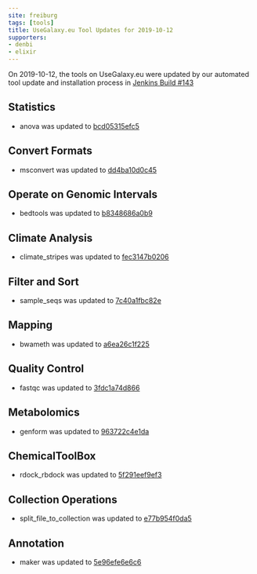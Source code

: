 ```yaml
---
site: freiburg
tags: [tools]
title: UseGalaxy.eu Tool Updates for 2019-10-12
supporters:
- denbi
- elixir
---
```


On 2019-10-12, the tools on UseGalaxy.eu were updated by our automated tool update and installation process in [Jenkins Build #143](https://build.galaxyproject.eu/job/usegalaxy-eu/job/install-tools/#143/)


## Statistics

- anova was updated to [bcd05315efc5](https://toolshed.g2.bx.psu.edu/view/lecorguille/anova/bcd05315efc5)

## Convert Formats

- msconvert was updated to [dd4ba10d0c45](https://toolshed.g2.bx.psu.edu/view/galaxyp/msconvert/dd4ba10d0c45)

## Operate on Genomic Intervals

- bedtools was updated to [b8348686a0b9](https://toolshed.g2.bx.psu.edu/view/iuc/bedtools/b8348686a0b9)

## Climate Analysis

- climate_stripes was updated to [fec3147b0206](https://toolshed.g2.bx.psu.edu/view/climate/climate_stripes/fec3147b0206)

## Filter and Sort

- sample_seqs was updated to [7c40a1fbc82e](https://toolshed.g2.bx.psu.edu/view/peterjc/sample_seqs/7c40a1fbc82e)

## Mapping

- bwameth was updated to [a6ea26c1f225](https://toolshed.g2.bx.psu.edu/view/iuc/bwameth/a6ea26c1f225)

## Quality Control

- fastqc was updated to [3fdc1a74d866](https://toolshed.g2.bx.psu.edu/view/devteam/fastqc/3fdc1a74d866)

## Metabolomics

- genform was updated to [963722c4e1da](https://toolshed.g2.bx.psu.edu/view/workflow4metabolomics/genform/963722c4e1da)

## ChemicalToolBox

- rdock_rbdock was updated to [5f291eef9ef3](https://toolshed.g2.bx.psu.edu/view/bgruening/rdock_rbdock/5f291eef9ef3)

## Collection Operations

- split_file_to_collection was updated to [e77b954f0da5](https://toolshed.g2.bx.psu.edu/view/bgruening/split_file_to_collection/e77b954f0da5)

## Annotation

- maker was updated to [5e96efe6e6c6](https://toolshed.g2.bx.psu.edu/view/iuc/maker/5e96efe6e6c6)

